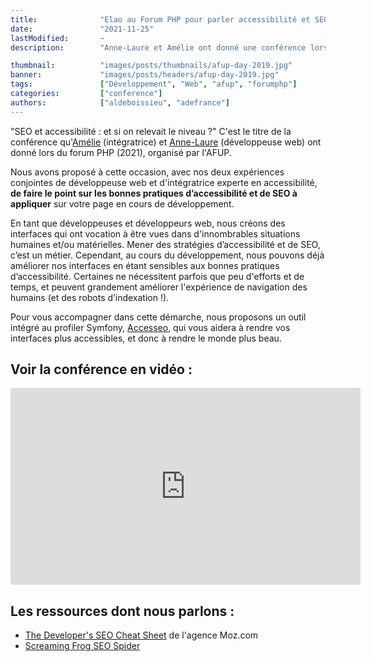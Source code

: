 ```yaml
---
title:              "Elao au Forum PHP pour parler accessibilité et SEO !"
date:               "2021-11-25"
lastModified:       ~
description:        "Anne-Laure et Amélie ont donné une conférence lors du Forum PHP pour parler d'accessibilité, SEO, et plus globalement de qualité web 🪄"

thumbnail:          "images/posts/thumbnails/afup-day-2019.jpg"
banner:             "images/posts/headers/afup-day-2019.jpg"
tags:               ["Développement", "Web", "afup", "forumphp"]
categories:         ["conference"]
authors:            ["aldeboissieu", "adefrance"]
---
```

"SEO et accessibilité : et si on relevait le niveau ?" C'est le titre de la conférence qu'[Amélie](/la-tribu/adefrance) (intégratrice) et [Anne-Laure](/la-tribu/aldeboissieu) (développeuse web) ont donné lors du forum PHP (2021), organisé par l'AFUP. 

Nous avons proposé à cette occasion, avec nos deux expériences conjointes de développeuse web et d'intégratrice experte en accessibilité, **de faire le point sur les bonnes pratiques d’accessibilité et de SEO à appliquer** sur votre page en cours de développement.

En tant que développeuses et développeurs web, nous créons des interfaces qui ont vocation à être vues dans d'innombrables situations humaines et/ou matérielles. Mener des stratégies d’accessibilité et de SEO, c’est un métier. Cependant, au cours du développement, nous pouvons déjà améliorer nos interfaces en étant sensibles aux bonnes pratiques d’accessibilité. Certaines ne nécessitent parfois que peu d'efforts et de temps, et peuvent grandement améliorer l'expérience de navigation des humains (et des robots d’indexation !).

Pour vous accompagner dans cette démarche, nous proposons un outil intégré au profiler Symfony, [Accesseo](/glossaire/accesseo), qui vous aidera à rendre vos interfaces plus accessibles, et donc à rendre le monde plus beau.

## Voir la conférence en vidéo :

<iframe width="560" height="315" src="https://www.youtube.com/embed/vvLoYCq9uPw" title="YouTube video player" frameborder="0" allow="accelerometer; autoplay; clipboard-write; encrypted-media; gyroscope; picture-in-picture" allowfullscreen></iframe>

## Les ressources dont nous parlons : 

- [The Developer's SEO Cheat Sheet](https://moz.com/learn/seo/seo-cheat-sheet) de l'agence Moz.com
- [Screaming Frog SEO Spider](https://www.screamingfrog.co.uk/seo-spider/)
